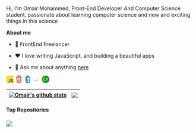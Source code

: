 <!-- <p align="center"><a href="https://OmairM0.github.io"><img width="80%" alt="Hello, I'm Omair Mohammed, Front-End Developer." src="./assets/gh-readme-header.png" /></a></p> -->

<br />

Hi, I'm Omair Mohammed, Front-End Developer And Computer Science student, passionate about learning computer science and new and exciting things in this science

**About me**

- 💼 FrontEnd Freelancer

- ❤️ I love writing JavaScript, and building a beautiful apps

- 💬 Ask me about anything [here](https://github.com/OmairM0/anuraghazra/issues)

<code><img height="20" alt="javascript" src="https://raw.githubusercontent.com/github/explore/80688e429a7d4ef2fca1e82350fe8e3517d3494d/topics/javascript/javascript.png"></code>
<code><img height="20" alt="html" src="https://raw.githubusercontent.com/github/explore/80688e429a7d4ef2fca1e82350fe8e3517d3494d/topics/html/html.png"></code>
<code><img height="20" alt="css" src="https://raw.githubusercontent.com/github/explore/80688e429a7d4ef2fca1e82350fe8e3517d3494d/topics/css/css.png"></code>
<code><img height="20" alt="mysql" src="https://raw.githubusercontent.com/github/explore/5c058a388828bb5fde0bcafd4bc867b5bb3f26f3/topics/mysql/mysql.png"></code>
<code><img height="20" alt="csharp" src="https://raw.githubusercontent.com/github/explore/80688e429a7d4ef2fca1e82350fe8e3517d3494d/topics/csharp/csharp.png"></code>    


| <a href="https://github.com/OmairM0/github-readme-stats"><img align="center" src="https://github-readme-stats.vercel.app/api?username=OmairM0&show_icons=true&include_all_commits=true&theme=buefy&hide_border=true" alt="Omair's github stats" /></a> | <a href="https://github.com/OmairM0/github-readme-stats"><img align="center" src="https://github-readme-stats.vercel.app/api/top-langs/?username=OmairM0&layout=compact&theme=buefy&hide_border=true" /></a> |
| ------------- | ------------- |

#### Top Repositories


<a href="https://github.com/OmairM0/My-links">
  <img align="center" src="https://github-readme-stats.vercel.app/api/pin/?username=OmairM0&repo=My-links&theme=buefy" />
</a>


<br />
<br />
